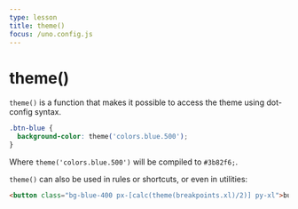 ```yaml
---
type: lesson
title: theme()
focus: /uno.config.js
---
```


# theme()

`theme()` is a function that makes it possible to access the theme using dot-config syntax.

```css
.btn-blue {
  background-color: theme('colors.blue.500');
}
```

Where `theme('colors.blue.500')` will be compiled to `#3b82f6;`. 

`theme()` can also be used in rules or shortcuts, or even in utilities: 

```html
<button class="bg-blue-400 px-[calc(theme(breakpoints.xl)/2)] py-xl">button</button>
```